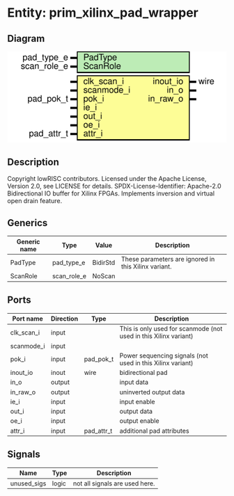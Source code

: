 # Entity: prim_xilinx_pad_wrapper

## Diagram

![Diagram](prim_xilinx_pad_wrapper.svg "Diagram")
## Description

Copyright lowRISC contributors.
 Licensed under the Apache License, Version 2.0, see LICENSE for details.
 SPDX-License-Identifier: Apache-2.0
 Bidirectional IO buffer for Xilinx FPGAs. Implements inversion and
 virtual open drain feature.
 
## Generics

| Generic name | Type        | Value    | Description                                           |
| ------------ | ----------- | -------- | ----------------------------------------------------- |
| PadType      | pad_type_e  | BidirStd | These parameters are ignored in this Xilinx variant.  |
| ScanRole     | scan_role_e | NoScan   |                                                       |
## Ports

| Port name  | Direction | Type       | Description                                                      |
| ---------- | --------- | ---------- | ---------------------------------------------------------------- |
| clk_scan_i | input     |            | This is only used for scanmode (not used in this Xilinx variant) |
| scanmode_i | input     |            |                                                                  |
| pok_i      | input     | pad_pok_t  | Power sequencing signals (not used in this Xilinx variant)       |
| inout_io   | inout     | wire       | bidirectional pad                                                |
| in_o       | output    |            | input data                                                       |
| in_raw_o   | output    |            | uninverted output data                                           |
| ie_i       | input     |            | input enable                                                     |
| out_i      | input     |            | output data                                                      |
| oe_i       | input     |            | output enable                                                    |
| attr_i     | input     | pad_attr_t | additional pad attributes                                        |
## Signals

| Name        | Type  | Description                     |
| ----------- | ----- | ------------------------------- |
| unused_sigs | logic | not all signals are used here.  |
